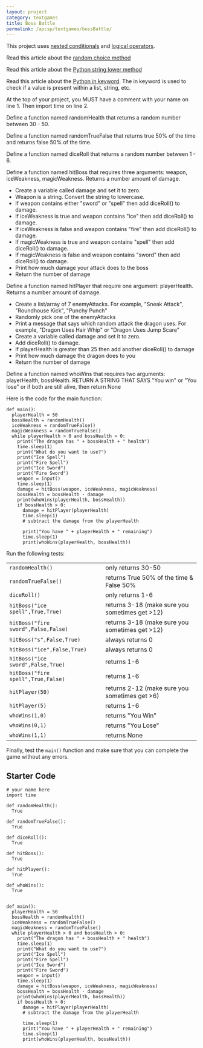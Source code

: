 ```yaml
---
layout: project
category: textgames
title: Boss Battle
permalink: /apcsp/textgames/bossBattle/
---
```




This project uses [nested conditionals](https://geek-university.com/python/nested-if-statements/) and [logical operators](https://www.tutorialspoint.com/python/logical_operators_example.htm).

Read this article about the [random choice method](https://www.w3schools.com/python/ref_random_choice.asp)

Read this article about the [Python string lower method](https://www.w3schools.com/python/ref_string_lower.asp)

Read this article about the [Python in keyword](https://www.w3schools.com/python/ref_keyword_in.asp). The in keyword is used to check if a value is present within a list, string, etc.

At the top of your project, you MUST have a comment with your name on line 1. Then import time on line 2.

Define a function named randomHealth that returns a random number between 30 - 50.

Define a function named randomTrueFalse that returns true 50% of the time and returns false 50% of the time.

Define a function named diceRoll that returns a random number between 1 - 6.

Define a function named hitBoss that requires three arguments: weapon, iceWeakness, magicWeakness. Returns a number amount of damage.
  - Create a variable called damage and set it to zero.
  - Weapon is a string. Convert the string to lowercase.
  - If weapon contains either "sword" or "spell" then add diceRoll() to damage.
  - If iceWeakness is true and weapon contains "ice" then add diceRoll() to damage.
  - If iceWeakness is false and weapon contains "fire" then add diceRoll() to damage.
  - If magicWeakness is true and weapon contains "spell" then add diceRoll() to damage.
  - If magicWeakness is false and weapon contains "sword" then add diceRoll() to damage.
  - Print how much damage your attack does to the boss
  - Return the number of damage

Define a function named hitPlayer that require one argument: playerHealth. Returns a number amount of damage.
  - Create a list/array of 7 enemyAttacks. For example, "Sneak Attack", "Roundhouse Kick", "Punchy Punch"
  - Randomly pick one of the enemyAttacks
  - Print a message that says which random attack the dragon uses. For example, "Dragon Uses Hair Whip" or "Dragon Uses Jump Scare"
  - Create a variable called damage and set it to zero.
  - Add diceRoll() to damage.
  - If playerHealth is greater than 25 then add another diceRoll() to damage
  - Print how much damage the dragon does to you
  - Return the number of damage

Define a function named whoWins that requires two arguments: playerHealth, bossHealth. RETURN A STRING THAT SAYS "You win" or "You lose" or if both are still alive, then return None


Here is the code for the main function:
```
def main():
  playerHealth = 50
  bossHealth = randomHealth()
  iceWeakness = randomTrueFalse()
  magicWeakness = randomTrueFalse()
  while playerHealth > 0 and bossHealth > 0:
    print("The dragon has " + bossHealth + " health")
    time.sleep(1)
    print("What do you want to use?")
    print("Ice Spell")
    print("Fire Spell")
    print("Ice Sword")
    print("Fire Sword")
    weapon = input()
    time.sleep(1)
    damage = hitBoss(weapon, iceWeakness, magicWeakness)
    bossHealth = bossHealth - damage
    print(whoWins(playerHealth, bossHealth))
    if bossHealth > 0:
      damage = hitPlayer(playerHealth)
      time.sleep(1)
      # subtract the damage from the playerHealth
      
      print("You have " + playerHealth + " remaining")
      time.sleep(1)
      print(whoWins(playerHealth, bossHealth))
```


Run the following tests:

|  |  |
|--|--|
|`randomHealth()` | only returns 30-50|
|`randomTrueFalse()` | returns True 50% of the time & False 50%|
|`diceRoll()` | only returns 1-6   |
|`hitBoss("ice spell",True,True)` | returns 3-18 (make sure you sometimes get >12) |
|`hitBoss("fire sword",False,False)` | returns 3-18 (make sure you sometimes get >12) |
|`hitBoss("s",False,True)` | always returns 0   |
|`hitBoss("ice",False,True)` | always returns 0   |
|`hitBoss("ice sword",False,True)` | returns 1-6   |
|`hitBoss("fire spell",True,False)` | returns 1-6   |
|`hitPlayer(50)`   |  returns 2-12 (make sure you sometimes get >6)|
|`hitPlayer(5)`   |  returns 1-6 |
|`whoWins(1,0)`   | returns "You Win"  |
|`whoWins(0,1)`   | returns "You Lose"  |
|`whoWins(1,1)`   | returns None  |

Finally, test the `main()` function and make sure that you can complete the game without any errors.

## Starter Code
```
# your name here
import time

def randomHealth():
  True

def randomTrueFalse():
  True

def diceRoll():
  True

def hitBoss():
  True

def hitPlayer():
  True

def whoWins():
  True


def main():
  playerHealth = 50
  bossHealth = randomHealth()
  iceWeakness = randomTrueFalse()
  magicWeakness = randomTrueFalse()
  while playerHealth > 0 and bossHealth > 0:
    print("The dragon has " + bossHealth + " health")
    time.sleep(1)
    print("What do you want to use?")
    print("Ice Spell")
    print("Fire Spell")
    print("Ice Sword")
    print("Fire Sword")
    weapon = input()
    time.sleep(1)
    damage = hitBoss(weapon, iceWeakness, magicWeakness)
    bossHealth = bossHealth - damage
    print(whoWins(playerHealth, bossHealth))
    if bossHealth > 0:
      damage = hitPlayer(playerHealth)
      # subtract the damage from the playerHealth
      
      time.sleep(1)
      print("You have " + playerHealth + " remaining")
      time.sleep(1)
      print(whoWins(playerHealth, bossHealth))
```